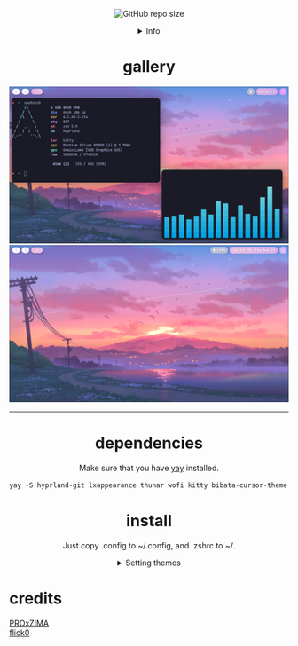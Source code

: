 <div align="justify">
<div align="center">

![GitHub repo size](https://img.shields.io/github/repo-size/duckx86/arch-dotfiles)

<details>
<summary>Info</summary>

WM: [Hyprland](https://hyprland.org)<br>
FM: [nemo](https://github.com/linuxmint/nemo)<br>
Launcher: [wofi](https://github.com/uncomfyhalomacro/wofi)<br>
Terminal: [kitty](https://sw.kovidgoyal.net/kitty/)<br>
Shell: [zsh](https://www.zsh.org/) with [ohmyzsh](https://github.com/ohmyzsh/ohmyzsh)<br>
Bar: [waybar](https://github.com/Alexays/Waybar)<br>
Notification: [swaync](https://github.com/ErikReider/SwayNotificationCenter)<br>
</details>

# gallery

![Cava and neofetch](./assets/screenshot0.png)
![Plain](./assets/screenshot1.png)

<hr>

# dependencies

Make sure that you have [yay](https://github.com/Jguer/yay) installed.

```ocaml
yay -S hyprland-git lxappearance thunar wofi kitty bibata-cursor-theme catppuccin-gtk-theme-mocha nvim ttf-jetbrains-mono-nerd papirus-icon-theme pavucontrol brightnessctl zsh swaync noto-fonts noto-fonts-cjk noto-fonts-extra
```

# install

Just copy .config to ~/.config, and .zshrc to ~/.

<details>
<summary>Setting themes</summary>
<br>

Open lxappearance, then set the theme (personally I use the sapphire one).
Also set the cursor to Bibata.

Since lxappearance doesn't modify the gtk config, we are going to do it manually.<br>
Open `nvim ~/.config/gtk-3.0/settings.ini`, and change gtk-cursor-theme-name to the one you selected in lxappearance.

**IMPORTANT** also change the gtk configs in /usr/share/gtk-2.0 (and 3.0)
For gtk-3.0 it's settings.ini, gtk-2.0 would be gtkrc.

If your browser (e.g Chromium) isn't respecting your cursor theme, **open ~/.icons/default/index.theme then change the `Inherits` key to the cursor theme you selected in lxappearance.**

</details>
<div align="justify">
<div align="left">

# credits

[PROxZIMA](https://github.com/PROxZIMA/.dotfiles/)<br>
[flick0](https://github.com/flick0/dotfiles/tree/dreamy)
